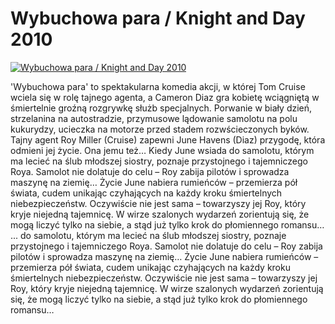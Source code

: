 Wybuchowa para / Knight and Day 2010 
=============
[![Wybuchowa para / Knight and Day 2010 ](http://vidos.pl/images/player.gif)](http://vidos.pl/wybuchowa-para-knight-and-day-2010)

 'Wybuchowa para' to spektakularna komedia akcji, w której Tom Cruise wciela się w rolę tajnego agenta, a Cameron Diaz gra kobietę wciągniętą w śmiertelnie groźną rozgrywkę służb specjalnych. Porwanie w biały dzień, strzelanina na autostradzie, przymusowe lądowanie samolotu na polu kukurydzy, ucieczka na motorze przed stadem rozwścieczonych byków. Tajny agent Roy Miller (Cruise) zapewni June Havens (Diaz) przygodę, która odmieni jej życie. Ona jemu też… Kiedy June wsiada do samolotu, którym ma lecieć na ślub młodszej siostry, poznaje przystojnego i tajemniczego Roya. Samolot nie dolatuje do celu – Roy zabija pilotów i sprowadza maszynę na ziemię… Życie June nabiera rumieńców – przemierza pół świata, cudem unikając czyhających na każdy kroku śmiertelnych niebezpieczeństw. Oczywiście nie jest sama – towarzyszy jej Roy, który kryje niejedną tajemnicę. W wirze szalonych wydarzeń zorientują się, że mogą liczyć tylko na siebie, a stąd już tylko krok do płomiennego romansu…   ... do samolotu, którym ma lecieć na ślub młodszej siostry, poznaje przystojnego i tajemniczego Roya. Samolot nie dolatuje do celu – Roy zabija pilotów i sprowadza maszynę na ziemię… Życie June nabiera rumieńców – przemierza pół świata, cudem unikając czyhających na każdy kroku śmiertelnych niebezpieczeństw. Oczywiście nie jest sama – towarzyszy jej Roy, który kryje niejedną tajemnicę. W wirze szalonych wydarzeń zorientują się, że mogą liczyć tylko na siebie, a stąd już tylko krok do płomiennego romansu…
